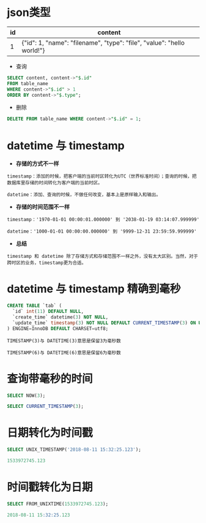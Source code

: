 # json类型
| id | content |
| - | - |
| 1 | {"id": 1, "name": "filename", "type": "file", "value": "hello world!"} |

- 查询

```sql
SELECT content, content->"$.id"
FROM table_name
WHERE content->"$.id" > 1
ORDER BY content->"$.type";
```

- 删除

```sql
DELETE FROM table_name WHERE content->"$.id" = 1;
```

# datetime 与 timestamp
- **存储的方式不一样**

```
timestamp：添加的时候，把客户端的当前时区转化为UTC（世界标准时间）；查询的时候，把数据库里存储的时间转化为客户端的当前时区。

datetime：添加、查询的时候，不做任何改变，基本上是原样输入和输出。
```

- **存储的时间范围不一样**

```
timestamp：'1970-01-01 00:00:01.000000' 到 '2038-01-19 03:14:07.999999'

datetime：'1000-01-01 00:00:00.000000' 到 '9999-12-31 23:59:59.999999'
```

- **总结**
```
timestamp 和 datetime 除了存储方式和存储范围不一样之外，没有太大区别。当然，对于跨时区的业务，timestamp更为合适。
```

# datetime 与 timestamp 精确到毫秒
``` sql
CREATE TABLE `tab` (
  `id` int(11) DEFAULT NULL,
  `create_time` datetime(3) NOT NULL,
  `update_time` timestamp(3) NOT NULL DEFAULT CURRENT_TIMESTAMP(3) ON UPDATE CURRENT_TIMESTAMP(3)
) ENGINE=InnoDB DEFAULT CHARSET=utf8;
```

```
TIMESTAMP(3)与 DATETIME(3)意思是保留3为毫秒数

TIMESTAMP(6)与 DATETIME(6)意思是保留6为毫秒数
```

# 查询带毫秒的时间
``` sql
SELECT NOW(3);

SELECT CURRENT_TIMESTAMP(3);
```

# 日期转化为时间戳
``` sql
SELECT UNIX_TIMESTAMP('2018-08-11 15:32:25.123');

1533972745.123
```

# 时间戳转化为日期
``` sql
SELECT FROM_UNIXTIME(1533972745.123);

2018-08-11 15:32:25.123
```
